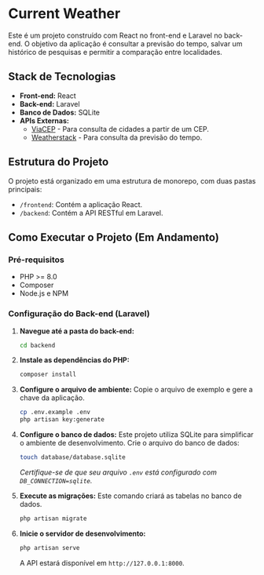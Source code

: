# Current Weather

Este é um projeto construído com React no front-end e Laravel no back-end. 
O objetivo da aplicação é consultar a previsão do tempo, salvar um histórico de pesquisas 
e permitir a comparação entre localidades.

## Stack de Tecnologias

*   **Front-end:** React
*   **Back-end:** Laravel
*   **Banco de Dados:** SQLite
*   **APIs Externas:**
    *   [ViaCEP](https://viacep.com.br/ ) - Para consulta de cidades a partir de um CEP.
    *   [Weatherstack](https://weatherstack.com/ ) - Para consulta da previsão do tempo.

## Estrutura do Projeto

O projeto está organizado em uma estrutura de monorepo, com duas pastas principais:

*   `/frontend`: Contém a aplicação React.
*   `/backend`: Contém a API RESTful em Laravel.

## Como Executar o Projeto (Em Andamento)

### Pré-requisitos

*   PHP >= 8.0
*   Composer
*   Node.js e NPM

### Configuração do Back-end (Laravel)

1.  **Navegue até a pasta do back-end:**
    ```bash
    cd backend
    ```

2.  **Instale as dependências do PHP:**
    ```bash
    composer install
    ```

3.  **Configure o arquivo de ambiente:**
    Copie o arquivo de exemplo e gere a chave da aplicação.
    ```bash
    cp .env.example .env
    php artisan key:generate
    ```

4.  **Configure o banco de dados:**
    Este projeto utiliza SQLite para simplificar o ambiente de desenvolvimento. Crie o arquivo do banco de dados:
    ```bash
    touch database/database.sqlite
    ```
    *Certifique-se de que seu arquivo `.env` está configurado com `DB_CONNECTION=sqlite`.*

5.  **Execute as migrações:**
    Este comando criará as tabelas no banco de dados.
    ```bash
    php artisan migrate
    ```

6.  **Inicie o servidor de desenvolvimento:**
    ```bash
    php artisan serve
    ```
    A API estará disponível em `http://127.0.0.1:8000`.